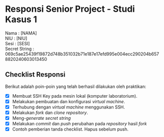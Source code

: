 # Responsi Senior Project - Studi Kasus 1

Nama : [NAMA]  
NIU : [NIU]  
Sesi : [SESI]  
Secret String : 069c5ae25439f19872d748b351032b71e187e17efd995e004ecc290204b6578820240603013450

## Checklist Responsi

Berikut adalah poin-poin yang telah berhasil dilakukan oleh praktikan:

- [x] Membuat SSH Key pada mesin lokal (komputer laboratorium).
- [x] Melakukan pembuatan dan konfigurasi _virtual machine_.
- [x] Terhubung dengan _virtual machine_ menggunakan SSH.
- [x] Melakukan _fork_ dan _clone_ _repository_.
- [x] Meng-_generate_ _secret string_
- [x] Melakukan _commit_ dan _push_ perubahan pada _repository_ hasil _fork_
- [x] Contoh pemberian tanda checklist. Hapus sebelum push.
